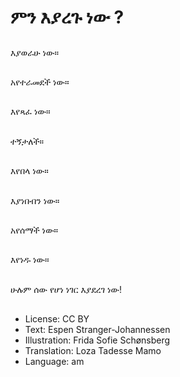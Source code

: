 # ምን እያረጉ ነው ?

##
እያወራሁ ነው።

##
አየተራመደች ነው።

##
እየጻፈ ነው።

##
ተኝታለች።

##
እየበላ ነው።

##
እያነበብን ነው።

##
አየሰማች ነው።

##
እየነዱ ነው።

##
ሁሉም ሰው የሆነ ነገር እያደረገ ነው!

##
* License: CC BY
* Text: Espen Stranger-Johannessen
* Illustration: Frida Sofie Schønsberg
* Translation: Loza Tadesse Mamo
* Language: am
